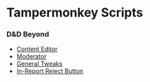 # Tampermonkey Scripts

### D&D Beyond

- [Content Editor](https://sillvva.github.io/tampermonkey/ddb.content.editor.user.js)
- [Moderator](https://sillvva.github.io/tampermonkey/ddb.moderator.user.js)
- [General Tweaks](https://sillvva.github.io/tampermonkey/ddb.tweaks.user.js)
- [In-Report Reject Button](https://sillvva.github.io/tampermonkey/ddb.in-report.reject.button.user.js)
